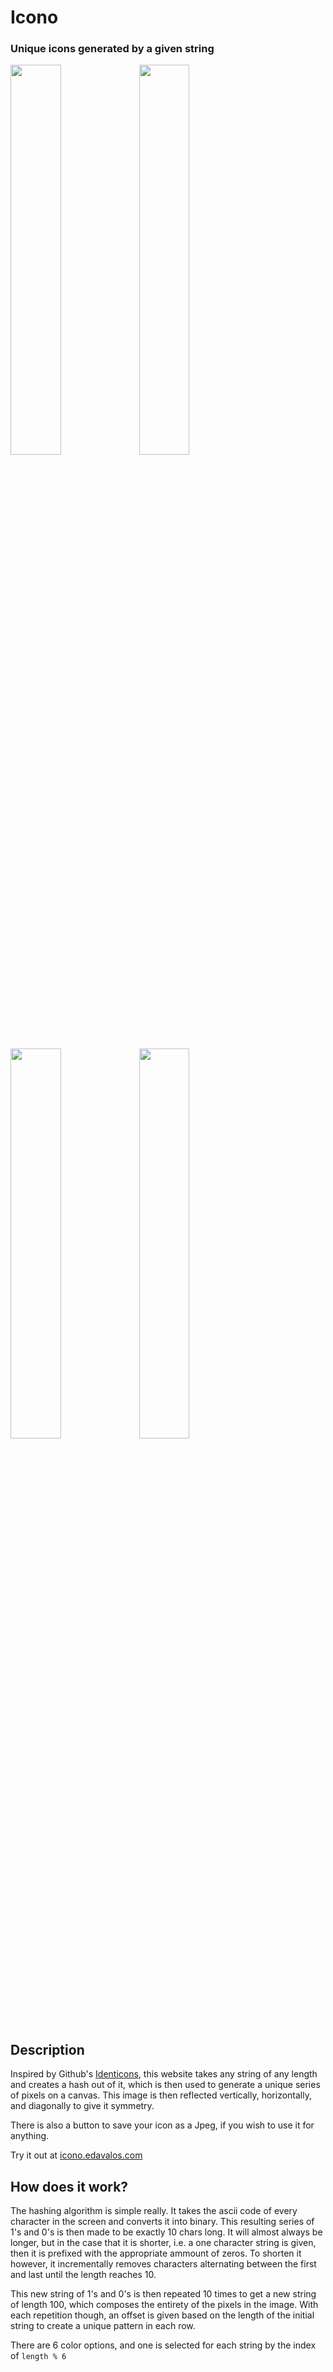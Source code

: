 # Icono
### Unique icons generated by a given string

<img src="https://i.imgur.com/b9A35vg.png" width="40%"> <img src="https://i.imgur.com/hOHu7gn.png" width="40%">

<img src="https://i.imgur.com/MTJ2QvD.png" width="40%"> <img src="https://i.imgur.com/DhYhkyT.png" width="40%">


## Description

Inspired by Github's [Identicons](https://github.blog/2013-08-14-identicons/), this website takes any string of any length and creates a hash out of it, which is then used to generate a unique series of pixels on a canvas. This image is then reflected vertically, horizontally, and diagonally to give it symmetry.

There is also a button to save your icon as a Jpeg, if you wish to use it for anything.

Try it out at [icono.edavalos.com](https://icono.edavalos.com/)

## How does it work?

The hashing algorithm is simple really. It takes the ascii code of every character in the screen and converts it into binary. This resulting series of 1's and 0's is then made to be exactly 10 chars long. It will almost always be longer, but in the case that it is shorter, i.e. a one character string is given, then it is prefixed with the appropriate ammount of zeros. To shorten it however, it incrementally removes characters alternating between the first and last until the length reaches 10.

This new string of 1's and 0's is then repeated 10 times to get a new string of length 100, which composes the entirety of the pixels in the image. With each repetition though, an offset is given based on the length of the initial string to create a unique pattern in each row.

There are 6 color options, and one is selected for each string by the index of `length % 6`
